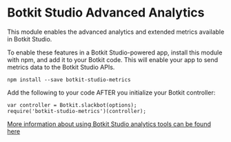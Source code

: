 # Botkit Studio Advanced Analytics

This module enables the advanced analytics and extended metrics available in Botkit Studio.

To enable these features in a Botkit Studio-powered app, install this module with npm, and add it to your Botkit code. This will enable your app to send metrics data to the Botkit Studio APIs.

```
npm install --save botkit-studio-metrics
```

Add the following to your code AFTER you initialize your Botkit controller:

```
var controller = Botkit.slackbot(options);
require('botkit-studio-metrics')(controller);
```

[More information about using Botkit Studio analytics tools can be found here](https://botkit.groovehq.com/knowledge_base/topics/enable-advanced-botkit-studio-analytics-in-your-bot)
